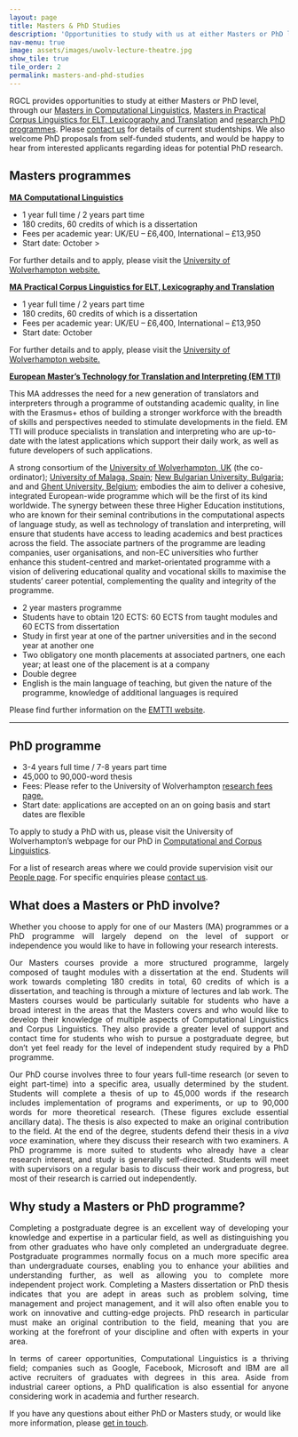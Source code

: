 ```yaml
---
layout: page
title: Masters & PhD Studies 
description: 'Opportunities to study with us at either Masters or PhD level'
nav-menu: true
image: assets/images/uwolv-lecture-theatre.jpg
show_tile: true 
tile_order: 2
permalink: masters-and-phd-studies
---
```


<p>RGCL provides opportunities to study at either Masters or PhD level, through our <a href="{{ site.url | relative_url}}/compling">Masters in Computational Linguistics</a>, <a href="{{ site.url | relative_url }}/macorling">Masters in Practical Corpus Linguistics for ELT, Lexicography and Translation</a> and <a href="{{ site.url | relative_url }}/research/phd-with-us">research PhD programmes</a>. Please <a href="#contact" class="scrolly">contact us</a> for details of current studentships. We also welcome PhD proposals from self-funded students, and would be happy to hear from interested applicants regarding ideas for potential PhD research.</p>

<h2><strong>Masters programmes</strong></h2>

<p>
  <span class="icon fa-solid fa-graduation-cap"></span>
  <a href="{{ site.url | relative_url}}/compling"><b>MA Computational Linguistics</b></a>
</p>
<ul>
  <li>1 year full time / 2 years part time</li>
  <li>180 credits, 60 credits of which is a dissertation</li>
  <li>Fees per academic year: UK/EU &#8211; £6,400, International &#8211; £13,950</li>
  <li>Start date: October <script>document.write(new Date().getFullYear())</scrip<script>document.write(new Date().getFullYear())</script>></li>
</ul>
<p>For further details and to apply, please visit the <a href="http://courses.wlv.ac.uk/course.asp?code=WL050P31UVD">University of Wolverhampton website.</a></p>

<p>
  <span class="icon fa-solid fa-graduation-cap"></span>
  <a href="{{ site.url | relative_url }}/macorling"><b>MA Practical Corpus Linguistics for ELT, Lexicography and Translation</b></a>
</p>
<ul>
  <li>1 year full time / 2 years part time</li>
  <li>180 credits, 60 credits of which is a dissertation</li>
  <li>Fees per academic year: UK/EU &#8211; £6,400, International &#8211; £13,950</li>
  <li>Start date: October <script>document.write(new Date().getFullYear())</script></li>
</ul>
<p>For further details and to apply, please visit the <a href="http://courses.wlv.ac.uk/course.asp?code=WL049P31UVD">University of Wolverhampton website.</a></p>

<p>
<span class="icon fa-solid fa-graduation-cap"></span>
<a href="https://em-tti.eu/"><strong>European Master’s Technology for Translation and Interpreting (EM TTI)</strong></a></p>
<p>This MA addresses the need for a new generation of translators and interpreters through a programme of outstanding academic quality, in line with the Erasmus+ ethos of building a stronger workforce with the breadth of skills and perspectives needed to stimulate developments in the field. EM TTI will produce specialists in translation and interpreting who are up-to-date with the latest applications which support their daily work, as well as future developers of such applications.</p>
<p>A strong consortium of the <a href="https://www.wlv.ac.uk/" target="_blank" rel="noopener noreferrer">University of Wolverhampton, UK</a> (the co-ordinator); <a href="https://www.uma.es/?set_language=en" target="_blank" rel="noopener noreferrer">University of Malaga, Spain</a>; <a href="https://www.nbu.bg/en" target="_blank" rel="noopener noreferrer">New Bulgarian University, Bulgaria;</a> and and <a href="https://www.ugent.be/en">Ghent University, Belgium</a>; embodies the aim to deliver a cohesive, integrated European-wide programme which will be the first of its kind worldwide. The synergy between these three Higher Education institutions, who are known for their seminal contributions in the computational aspects of language study, as well as technology of translation and interpreting, will ensure that students have access to leading academics and best practices across the field. The associate partners of the programme are leading companies, user organisations, and non-EC universities who further enhance this student-centred and market-orientated programme with a vision of delivering educational quality and vocational skills to maximise the students’ career potential,  complementing the quality and integrity of the programme.</p>
<ul>
<li>2 year masters programme</li>
<li>Students have to obtain 120 ECTS: 60 ECTS from taught modules and 60 ECTS from dissertation</li>
<li>Study in first year at one of the partner universities and in the second year at another one</li>
<li>Two obligatory one month placements at associated partners, one each year; at least one of the placement is at a company</li>
<li>Double degree</li>
<li>English is the main language of teaching, but given the nature of the programme, knowledge of additional languages is required</li>
</ul>
<p>Please find further information on the <a href="https://em-tti.eu/">EMTTI website</a>.</p>

<hr />

<h2><strong>PhD programme</strong></h2>
<ul>
<li>3-4 years full time / 7-8 years part time</li>
<li>45,000 to 90,000-word thesis</li>
<li>Fees: Please refer to the University of Wolverhampton <a href="https://www.wlv.ac.uk/study-here/money-matters/fees-and-costs/research-fees/">research fees page.</a></li>
<li>Start date: applications are accepted on an on going basis and start dates are flexible</li>
</ul>
<p>To apply to study a PhD with us, please visit the University of Wolverhampton&#8217;s webpage for our PhD in <a href="http://courses.wlv.ac.uk/course.asp?code=CS028R31UV">Computational and Corpus Linguistics</a>.</p>
<p>For a list of research areas where we could provide supervision visit our <a href="https://www.wlv.ac.uk/research/institutes-and-centres/riilp---research-institute-of-information-and-language-processing/research-group-in-computational-linguistics/staff-at-rgcl/" target="_blank">People page</a>. For specific enquiries please <a href="#contact" class="scrolly">contact us</a>.</p>
<h2 style="text-align: justify;"><strong>What does a Masters or PhD involve?</strong></h2>
<p style="text-align: justify;">Whether you choose to apply for one of our Masters (MA) programmes or a PhD programme will largely depend on the level of support or independence you would like to have in following your research interests.</p>
<p style="text-align: justify;">Our Masters courses provide a more structured programme, largely composed of taught modules with a dissertation at the end. Students will work towards completing 180 credits in total, 60 credits of which is a dissertation, and teaching is through a mixture of lectures and lab work. The Masters courses would be particularly suitable for students who have a broad interest in the areas that the Masters covers and who would like to develop their knowledge of multiple aspects of Computational Linguistics and Corpus Linguistics. They also provide a greater level of support and contact time for students who wish to pursue a postgraduate degree, but don&#8217;t yet feel ready for the level of independent study required by a PhD programme.</p>
<p style="text-align: justify;">Our PhD course involves three to four years full-time research (or seven to eight part-time) into a specific area, usually determined by the student. Students will complete a thesis of up to 45,000 words if the research includes implementation of programs and experiments, or up to 90,000 words for more theoretical research. (These figures exclude essential ancillary data). The thesis is also expected to make an original contribution to the field. At the end of the degree, students defend their thesis in a <em>viva voce</em> examination, where they discuss their research with two examiners. A PhD programme is more suited to students who already have a clear research interest, and study is generally self-directed. Students will meet with supervisors on a regular basis to discuss their work and progress, but most of their research is carried out independently.</p>
<h2 style="text-align: justify;"><strong>Why study a Masters or PhD programme?</strong></h2>
<p style="text-align: justify;">Completing a postgraduate degree is an excellent way of developing your knowledge and expertise in a particular field, as well as distinguishing you from other graduates who have only completed an undergraduate degree. Postgraduate programmes normally focus on a much more specific area than undergraduate courses, enabling you to enhance your abilities and understanding further, as well as allowing you to complete more independent project work. Completing a Masters dissertation or PhD thesis indicates that you are adept in areas such as problem solving, time management and project management, and it will also often enable you to work on innovative and cutting-edge projects. PhD research in particular must make an original contribution to the field, meaning that you are working at the forefront of your discipline and often with experts in your area.</p>
<p style="text-align: justify;">In terms of career opportunities, Computational Linguistics is a thriving field; companies such as Google, Facebook, Microsoft and IBM are all active recruiters of graduates with degrees in this area. Aside from industrial career options, a PhD qualification is also essential for anyone considering work in academia and further research.</p>
<p> If you have any questions about either PhD or Masters study, or would like more information, please <a href="http://rgcl.wlv.ac.uk/contact/">get in touch</a>.</p>
